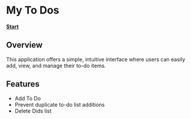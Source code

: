 # My To Dos

**[Start](https://hwahyeon.github.io/reactjs-beginner-todo/)**

## Overview
This application offers a simple, intuitive interface where users can easily add, view, and manage their to-do items.

## Features
- Add To Do
- Prevent duplicate to-do list additions
- Delete Dids list

